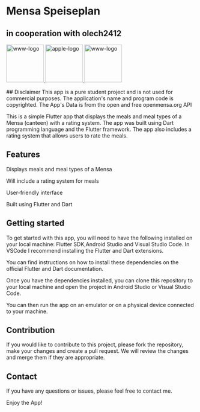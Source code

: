 # Mensa Speiseplan

## in cooperation with olech2412
<p>
<a href="https://www.github.com/whosfritz/Mensa-App/releases">
  <img src="https://user-images.githubusercontent.com/97552289/217674187-f8aa0711-aa90-4241-9465-de0130ae6dcf.png" width="100" height="100" alt="www-logo">
</a>
<a href="https://mensi-mates.whosfritz.de">
  <img src="https://user-images.githubusercontent.com/97552289/215055483-bcea49a9-04d4-4041-bc3f-5188f4ef4950.png" width="100" height="100" alt="apple-logo">
</a>
<a href="https://mensi-mates.whosfritz.de">
  <img src="https://user-images.githubusercontent.com/97552289/215055980-d8811728-b25f-4155-8834-4c7ff9634909.png" width="100" height="100" alt="www-logo">
</a>
  </p>
## Disclaimer
This app is a pure student project and is not used for commercial purposes. The application's name and program code is copyrighted. The App's Data is from the open and free openmensa.org API

This is a simple Flutter app that displays the meals and meal types of a Mensa (canteen) with a rating system.
The app was built using Dart programming language and the Flutter framework.
The app also includes a rating system that allows users to rate the meals.


## Features

<p>Displays meals and meal types of a Mensa</p>
<p>Will include a rating system for meals</p>
<p>User-friendly interface</p>
<p>Built using Flutter and Dart</p>

## Getting started

To get started with this app, you will need to have the following installed on your local machine:
Flutter SDK,Android Studio and Visual Studio Code. In VSCode I recommend installing the Flutter and Dart extensions.

You can find instructions on how to install these dependencies on the official Flutter and Dart documentation.

Once you have the dependencies installed, you can clone this repository to your local machine and open the project in Android Studio or Visual Studio Code.

You can then run the app on an emulator or on a physical device connected to your machine.

## Contribution

If you would like to contribute to this project, please fork the repository, make your changes and create a pull request. We will review the changes and merge them if they are appropriate.

## Contact

If you have any questions or issues, please feel free to contact me.

Enjoy the App!
